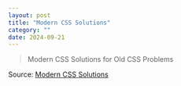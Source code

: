 ```yaml
---
layout: post
title: "Modern CSS Solutions"
category: ""
date: 2024-09-21
---
```


>Modern CSS Solutions for Old CSS Problems

Source: [Modern CSS Solutions](https://moderncss.dev/)
